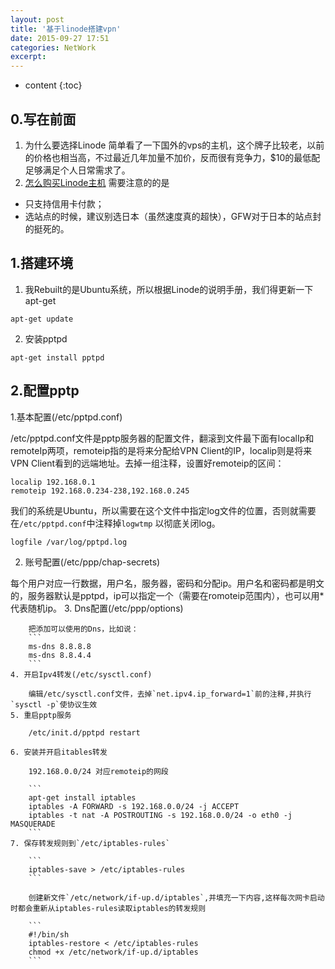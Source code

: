 ```yaml
---
layout: post
title: '基于linode搭建vpn'
date: 2015-09-27 17:51
categories: NetWork
excerpt:
---
```


* content
{:toc}

## 0.写在前面
1. 为什么要选择Linode
简单看了一下国外的vps的主机，这个牌子比较老，以前的价格也相当高，不过最近几年加量不加价，反而很有竞争力，$10的最低配足够满足个人日常需求了。
2. [怎么购买Linode主机](http://my.oschina.net/denglz/blog/313858)
需要注意的的是

* 只支持信用卡付款；
* 选站点的时候，建议别选日本（虽然速度真的超快），GFW对于日本的站点封的挺死的。

## 1.搭建环境
1. 我Rebuilt的是Ubuntu系统，所以根据Linode的说明手册，我们得更新一下apt-get

```
apt-get update
```
2. 安装pptpd

```
apt-get install pptpd
```

## 2.配置pptp
1.基本配置(/etc/pptpd.conf)

/etc/pptpd.conf文件是pptp服务器的配置文件，翻滚到文件最下面有localIp和remoteIp两项，remoteip指的是将来分配给VPN Client的IP，localip则是将来VPN Client看到的远端地址。去掉一组注释，设置好remoteip的区间：

```
localip 192.168.0.1
remoteip 192.168.0.234-238,192.168.0.245
```

我们的系统是Ubuntu，所以需要在这个文件中指定log文件的位置，否则就需要在`/etc/pptpd.conf`中注释掉`logwtmp`	以彻底关闭log。

```
logfile /var/log/pptpd.log
```
2. 账号配置(/etc/ppp/chap-secrets)

每个用户对应一行数据，用户名，服务器，密码和分配ip。用户名和密码都是明文的，服务器默认是pptpd，ip可以指定一个（需要在romoteip范围内），也可以用*代表随机ip。
	3. Dns配置(/etc/ppp/options)

		把添加可以使用的Dns，比如说：
		```
		ms-dns 8.8.8.8
		ms-dns 8.8.4.4
		```
	4. 开启Ipv4转发(/etc/sysctl.conf)

		编辑/etc/sysctl.conf文件，去掉`net.ipv4.ip_forward=1`前的注释,并执行`sysctl -p`使协议生效
	5. 重启pptp服务

		/etc/init.d/pptpd restart

	6. 安装并开启itables转发

		192.168.0.0/24 对应remoteip的网段

		```
		apt-get install iptables
		iptables -A FORWARD -s 192.168.0.0/24 -j ACCEPT
		iptables -t nat -A POSTROUTING -s 192.168.0.0/24 -o eth0 -j MASQUERADE
		```
	7. 保存转发规则到`/etc/iptables-rules`

		```
		iptables-save > /etc/iptables-rules
		```

		创建新文件`/etc/network/if-up.d/iptables`,并填充一下内容,这样每次网卡启动时都会重新从iptables-rules读取iptables的转发规则

		```
		#!/bin/sh
		iptables-restore < /etc/iptables-rules
		chmod +x /etc/network/if-up.d/iptables
		```